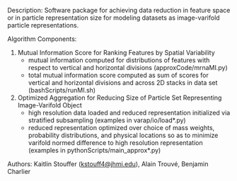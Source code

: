 Description: Software package for achieving data reduction in feature space or in particle representation size for modeling datasets as image-varifold particle representations. 

Algorithm Components:
1) Mutual Information Score for Ranking Features by Spatial Variability
   - mutual information computed for distributions of features with respect to vertical and horizontal divisions (approxCode/mrnaMI.py)
   - total mutual information score computed as sum of scores for vertical and horizontal divisions and across 2D stacks in data set (bashScripts/runMI.sh)
2) Optimized Aggregation for Reducing Size of Particle Set Representing Image-Varifold Object
     - high resolution data loaded and reduced representation initialized via stratified subsampling (examples in varap/io/load*.py)
     - reduced representation optimized over choice of mass weights, probability distributions, and physical locations so as to minimize varifold normed difference to high resolution representation (examples in pythonScripts/main_approx*.py)
       


Authors:
Kaitlin Stouffer (kstouff4@jhmi.edu),
Alain Trouvé,
Benjamin Charlier
